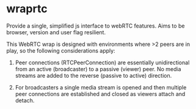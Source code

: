 wraprtc
=======

Provide a single, simplified js interface to webRTC features. Aims to be browser, version and user flag resilient.

This WebRTC wrap is designed with environments where >2 peers are in play, so the following considerations apply:

1. Peer connections (RTCPeerConnection) are essentially unidirectional from an active (broadcaster) to a passive (viewer) peer. No media
streams are added to the reverse (passive to active) direction. 

2. For broadcasters a single media stream is opened and then multiple peer connections are established and closed as viewers attach
and detach.

